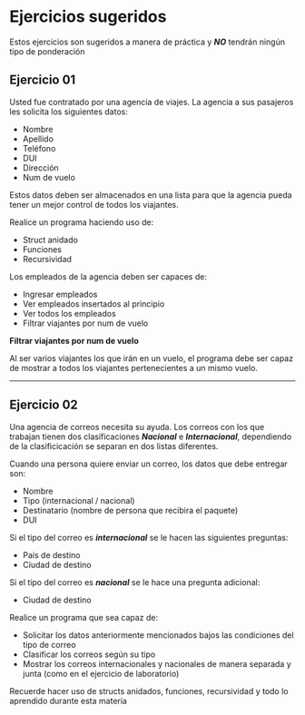 # Ejercicios sugeridos

Estos ejercicios son sugeridos a manera de práctica y ***NO*** tendrán ningún 
tipo de ponderación

## Ejercicio 01

Usted fue contratado por una agencia de viajes. La agencia a sus pasajeros
les solicita los siguientes datos: 

* Nombre
* Apellido
* Teléfono 
* DUI 
* Dirección 
* Num de vuelo

Estos datos deben ser almacenados en una lista para que la agencia pueda tener 
un mejor control de todos los viajantes. 

Realice un programa haciendo uso de: 

+ Struct anidado
+ Funciones 
+ Recursividad 

Los empleados de la agencia deben ser capaces de: 

+ Ingresar empleados
+ Ver empleados insertados al principio 
+ Ver todos los empleados
+ Filtrar viajantes por num de vuelo

**Filtrar viajantes por num de vuelo** 

Al ser varios viajantes los que irán en un vuelo, el programa debe ser capaz de mostrar
a todos los viajantes pertenecientes a un mismo vuelo.

-------------------------------------------------------------------------------------------------------------

## Ejercicio 02

Una agencia de correos necesita su ayuda. Los correos con los que trabajan tienen dos clasificaciones 
***Nacional*** e ***Internacional***, dependiendo de la clasificicación se separan en dos listas 
diferentes. 

Cuando una persona quiere enviar un correo, los datos que debe entregar son:

+ Nombre
+ Tipo (internacional / nacional)
+ Destinatario (nombre de persona que recibira el paquete)
+ DUI

Si el tipo del correo es ***internacional*** se le hacen las siguientes preguntas:

+ País de destino
+ Ciudad de destino

Si el tipo del correo es ***nacional*** se le hace una pregunta adicional: 
+ Ciudad de destino

Realice un programa que sea capaz de: 

+ Solicitar los datos anteriormente mencionados bajos las condiciones del tipo de correo
+ Clasificar los correos según su tipo 
+ Mostrar los correos internacionales y nacionales de manera separada y junta (como en el ejercicio de laboratorio)

Recuerde hacer uso de structs anidados, funciones, recursividad y todo lo aprendido durante esta materia